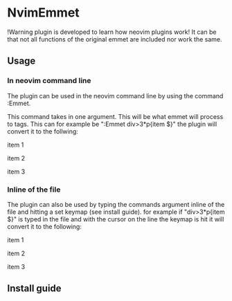 # NvimEmmet
!Warning plugin is developed to learn how neovim plugins work!
It can be that not all functions of the original emmet are included nor work the same.

## Usage

### In neovim command line
The plugin can be used in the neovim command line by using the command :Emmet.

This command takes in one argument. This will be what emmet will process to tags.
This can for example be ":Emmet div>3*p{item $}" the plugin will convert it to the follwing:

<div>
	<p>
		item 1
	</p>
	<p>
		item 2
	</p>
	<p>
		item 3
	</p>
</div>

### Inline of the file
The plugin can also be used by typing the commands argument inline of the file and hitting a set keymap (see install guide).
for example if "div>3*p{item $}" is typed in the file and with the cursor on the line the keymap is hit it will convert it to the following:

<div>
	<p>
		item 1
	</p>
	<p>
		item 2
	</p>
	<p>
		item 3
	</p>
</div>

## Install guide
